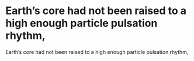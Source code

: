 # Earth’s core had not been raised to a high enough particle pulsation rhythm,

Earth’s core had not been raised to a high enough particle pulsation rhythm,